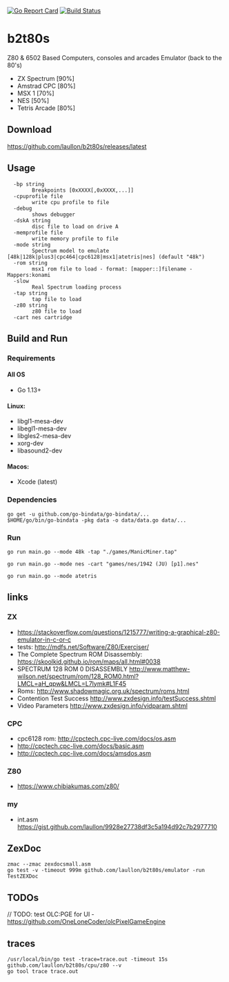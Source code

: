 [![Go Report Card](https://goreportcard.com/badge/github.com/laullon/b2t80s)](https://goreportcard.com/report/github.com/laullon/b2t80s) [![Build Status](https://travis-ci.com/laullon/b2t80s.svg?branch=master)](https://travis-ci.com/laullon/b2t80s)

# b2t80s

Z80 & 6502 Based Computers, consoles and arcades Emulator (back to the 80's)

* ZX Spectrum [90%]
* Amstrad CPC [80%]
* MSX 1 [70%]
* NES [50%]
* Tetris Arcade [80%]

## Download

<https://github.com/laullon/b2t80s/releases/latest>

## Usage

```
  -bp string
        Breakpoints [0xXXXX[,0xXXXX,...]]
  -cpuprofile file
        write cpu profile to file
  -debug
        shows debugger
  -dskA string
        disc file to load on drive A
  -memprofile file
        write memory profile to file
  -mode string
        Spectrum model to emulate [48k|128k|plus3|cpc464|cpc6128|msx1|atetris|nes] (default "48k")
  -rom string
        msx1 rom file to load - format: [mapper::]filename - Mappers:konami
  -slow
        Real Spectrum loading process
  -tap string
        tap file to load
  -z80 string
        z80 file to load
  -cart nes cartridge
```

## Build and Run 

### Requirements

#### All OS

- Go 1.13+

#### Linux:

- libgl1-mesa-dev
- libegl1-mesa-dev
- libgles2-mesa-dev
- xorg-dev
- libasound2-dev

#### Macos:

- Xcode (latest)

### Dependencies

```
go get -u github.com/go-bindata/go-bindata/...
$HOME/go/bin/go-bindata -pkg data -o data/data.go data/...
```

### Run

```
go run main.go --mode 48k -tap "./games/ManicMiner.tap"
```

```
go run main.go --mode nes -cart "games/nes/1942 (JU) [p1].nes"
```

```
go run main.go --mode atetris
```

## links

### ZX

- <https://stackoverflow.com/questions/1215777/writing-a-graphical-z80-emulator-in-c-or-c>
- tests: <http://mdfs.net/Software/Z80/Exerciser/>
- The Complete Spectrum ROM Disassembly: <https://skoolkid.github.io/rom/maps/all.html#0038>
- SPECTRUM 128 ROM 0 DISASSEMBLY <http://www.matthew-wilson.net/spectrum/rom/128_ROM0.html?LMCL=aH_qpw&LMCL=L7lymk#L1F45>
- Roms: <http://www.shadowmagic.org.uk/spectrum/roms.html>
- Contention Test Success <http://www.zxdesign.info/testSuccess.shtml>
- Video Parameters <http://www.zxdesign.info/vidparam.shtml>

### CPC

- cpc6128 rom: <http://cpctech.cpc-live.com/docs/os.asm>
- <http://cpctech.cpc-live.com/docs/basic.asm>
- <http://cpctech.cpc-live.com/docs/amsdos.asm>

### Z80

- <https://www.chibiakumas.com/z80/>

### my

- int.asm <https://gist.github.com/laullon/9928e27738df3c5a194d92c7b2977710>

## ZexDoc

```
zmac --zmac zexdocsmall.asm
go test -v -timeout 999m github.com/laullon/b2t80s/emulator -run TestZEXDoc
```

## TODOs

// TODO: test OLC:PGE for UI - <https://github.com/OneLoneCoder/olcPixelGameEngine>

## traces

```
/usr/local/bin/go test -trace=trace.out -timeout 15s github.com/laullon/b2t80s/cpu/z80 --v
go tool trace trace.out
```

